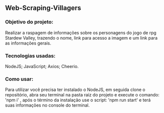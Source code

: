 ## Web-Scraping-Villagers

### Objetivo do projeto:

Realizar a raspagem de informações sobre os personagens do jogo de rpg Stardew Valley,
trazendo o nome, link para acesso a imagem e um link para as informações gerais.

### Tecnologias usadas:

NodeJS;
JavaScript;
Axios;
Cheerio.

### Como usar:

Para utilizar você precisa ter instalado o NodeJS, em seguida clone o repositório,
abra seu terminal na pasta raiz do projeto e execute o comando: 'npm i' , 
após o término da instalação use o script: 'npm run start' e terá suas informações no console do terminal.
